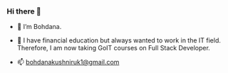 ### Hi there 👋

- 🔭 I’m Bohdana.


- 💬 I have financial education but always wanted to work in the IT field. Therefore, I am now taking GoIT courses on Full Stack Developer.
- 📫  bohdanakushniruk1@gmail.com

